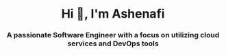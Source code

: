 <h1 align="center">Hi 👋, I'm Ashenafi</h1>
<h3 align="center">A passionate Software Engineer with a focus on utilizing cloud services and DevOps tools</h3>
